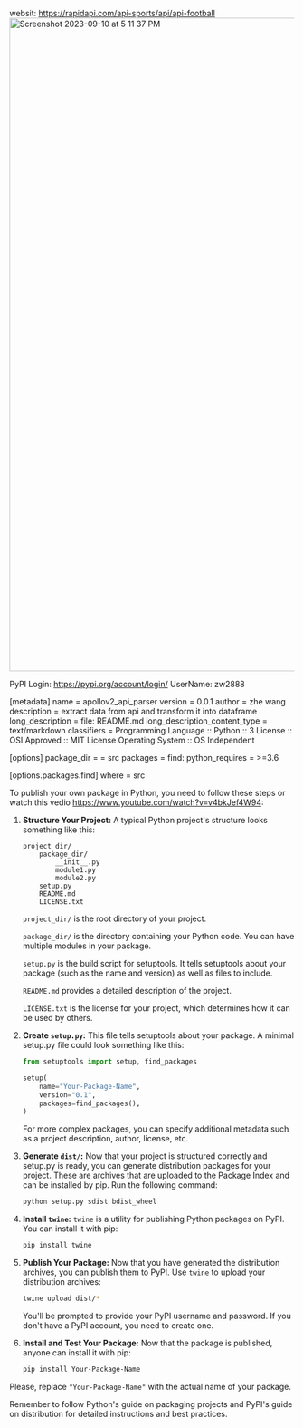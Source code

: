 websit: https://rapidapi.com/api-sports/api/api-football
<img width="1153" alt="Screenshot 2023-09-10 at 5 11 37 PM" src="https://github.com/jerrywang0928/api_football_parser/assets/77896133/d69eaab8-f44f-4554-91cc-f3809fb3f559">

PyPI Login: https://pypi.org/account/login/
UserName: zw2888

[metadata]
name = apollov2_api_parser
version = 0.0.1
author = zhe wang
description = extract data from api and transform it into dataframe
long_description = file: README.md
long_description_content_type = text/markdown
classifiers =
    Programming Language :: Python :: 3
    License :: OSI Approved :: MIT License
    Operating System :: OS Independent


[options]
package_dir =
    = src
packages = find:
python_requires = >=3.6

[options.packages.find]
where = src

 
To publish your own package in Python, you need to follow these steps or watch this vedio https://www.youtube.com/watch?v=v4bkJef4W94:

1. **Structure Your Project:** A typical Python project's structure looks something like this:

    ```
    project_dir/
        package_dir/
            __init__.py
            module1.py
            module2.py
        setup.py
        README.md
        LICENSE.txt
    ```
    `project_dir/` is the root directory of your project.

    `package_dir/` is the directory containing your Python code. You can have multiple modules in your package. 

    `setup.py` is the build script for setuptools. It tells setuptools about your package (such as the name and version) as well as files to include.

    `README.md` provides a detailed description of the project.

    `LICENSE.txt` is the license for your project, which determines how it can be used by others.

2. **Create `setup.py`:** This file tells setuptools about your package. A minimal setup.py file could look something like this:

    ```python
    from setuptools import setup, find_packages

    setup(
        name="Your-Package-Name",
        version="0.1",
        packages=find_packages(),
    )
    ```
    For more complex packages, you can specify additional metadata such as a project description, author, license, etc.

3. **Generate `dist/`:** Now that your project is structured correctly and setup.py is ready, you can generate distribution packages for your project. These are archives that are uploaded to the Package Index and can be installed by pip. Run the following command:

    ```bash
    python setup.py sdist bdist_wheel
    ```

4. **Install `twine`:** `twine` is a utility for publishing Python packages on PyPI. You can install it with pip:

    ```bash
    pip install twine
    ```

5. **Publish Your Package:** Now that you have generated the distribution archives, you can publish them to PyPI. Use `twine` to upload your distribution archives:

    ```bash
    twine upload dist/*
    ```

    You'll be prompted to provide your PyPI username and password. If you don't have a PyPI account, you need to create one. 

6. **Install and Test Your Package:** Now that the package is published, anyone can install it with pip:

    ```bash
    pip install Your-Package-Name
    ```

Please, replace `"Your-Package-Name"` with the actual name of your package.

Remember to follow Python's guide on packaging projects and PyPI's guide on distribution for detailed instructions and best practices.
